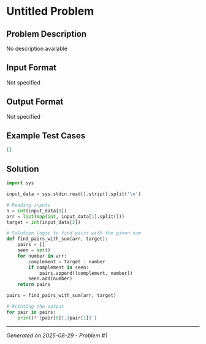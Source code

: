 # Untitled Problem

## Problem Description
No description available

## Input Format
Not specified

## Output Format
Not specified

## Example Test Cases
```json
[]
```

## Solution
```python
import sys

input_data = sys.stdin.read().strip().split('\n')

# Reading inputs
n = int(input_data[0])
arr = list(map(int, input_data[1].split()))
target = int(input_data[2])

# Solution logic to find pairs with the given sum
def find_pairs_with_sum(arr, target):
    pairs = []
    seen = set()
    for number in arr:
        complement = target - number
        if complement in seen:
            pairs.append((complement, number))
        seen.add(number)
    return pairs

pairs = find_pairs_with_sum(arr, target)

# Printing the output
for pair in pairs:
    print(f'{pair[0]},{pair[1]}')
```

---
*Generated on 2025-08-29 - Problem #1*